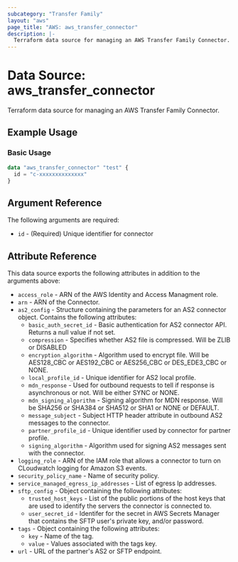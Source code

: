 ```yaml
---
subcategory: "Transfer Family"
layout: "aws"
page_title: "AWS: aws_transfer_connector"
description: |-
  Terraform data source for managing an AWS Transfer Family Connector.
---
```

<!---
TIP: A few guiding principles for writing documentation:
1. Use simple language while avoiding jargon and figures of speech.
2. Focus on brevity and clarity to keep a reader's attention.
3. Use active voice and present tense whenever you can.
4. Document your feature as it exists now; do not mention the future or past if you can help it.
5. Use accessible and inclusive language.
--->

# Data Source: aws_transfer_connector

Terraform data source for managing an AWS Transfer Family Connector.

## Example Usage

### Basic Usage

```terraform
data "aws_transfer_connector" "test" {
  id = "c-xxxxxxxxxxxxxx"
}
```

## Argument Reference

The following arguments are required:

* `id` - (Required) Unique identifier for connector

## Attribute Reference

This data source exports the following attributes in addition to the arguments above:

* `access_role` - ARN of the AWS Identity and Access Managment role.
* `arn` - ARN of the Connector. 
* `as2_config` - Structure containing the parameters for an AS2 connector object. Contains the following attributes:
  * `basic_auth_secret_id` -  Basic authentication for AS2 connector API. Returns a null value if not set. 
  * `compression` - Specifies whether AS2 file is compressed. Will be ZLIB or DISABLED
  * `encryption_algorithm` - Algorithm used to encrypt file. Will be AES128_CBC or AES192_CBC or AES256_CBC or DES_EDE3_CBC or NONE.
  * `local_profile_id` - Unique identifier for AS2 local profile.
  * `mdn_response` - Used for outbound requests to tell if response is asynchronous or not. Will be either SYNC or NONE.
  * `mdn_signing_algorithm` - Signing algorithm for MDN response. Will be SHA256 or SHA384 or SHA512 or SHA1 or NONE or DEFAULT.
  * `message_subject` - Subject HTTP header attribute in outbound AS2 messages to the connector.
  * `partner_profile_id` - Unique identifier used by connector for partner profile.
  * `signing_algorithm` - Algorithm used for signing AS2 messages sent with the connector.
* `logging_role` -  ARN of the IAM role that allows a connector to turn on CLoudwatch logging for Amazon S3 events.
* `security_policy_name` - Name of security policy.
* `service_managed_egress_ip_addresses` - List of egress Ip addresses.
* `sftp_config` - Object containing the following attributes:
  * `trusted_host_keys` - List of the public portions of the host keys that are used to identify the servers the connector is connected to. 
  * `user_secret_id` - Identifer for the secret in AWS Secrets Manager that contains the SFTP user's private key, and/or password.
* `tags` - Object containing the following attributes:
  * `key` - Name of the tag.
  * `value` - Values associated with the tags key.
* `url` - URL of the partner's AS2 or SFTP endpoint.




